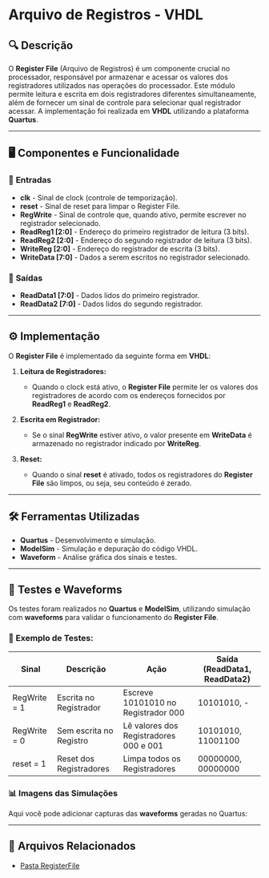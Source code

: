 # Arquivo de Registros - VHDL

## 🔍 Descrição
O **Register File** (Arquivo de Registros) é um componente crucial no processador, responsável por armazenar e acessar os valores dos registradores utilizados nas operações do processador. Este módulo permite leitura e escrita em dois registradores diferentes simultaneamente, além de fornecer um sinal de controle para selecionar qual registrador acessar. A implementação foi realizada em **VHDL** utilizando a plataforma **Quartus**.

---

## 🖥️ Componentes e Funcionalidade

### 🔹 **Entradas**
- **clk** - Sinal de clock (controle de temporização).
- **reset** - Sinal de reset para limpar o Register File.
- **RegWrite** - Sinal de controle que, quando ativo, permite escrever no registrador selecionado.
- **ReadReg1 [2:0]** - Endereço do primeiro registrador de leitura (3 bits).
- **ReadReg2 [2:0]** - Endereço do segundo registrador de leitura (3 bits).
- **WriteReg [2:0]** - Endereço do registrador de escrita (3 bits).
- **WriteData [7:0]** - Dados a serem escritos no registrador selecionado.

### 🔹 **Saídas**
- **ReadData1 [7:0]** - Dados lidos do primeiro registrador.
- **ReadData2 [7:0]** - Dados lidos do segundo registrador.

---

## ⚙️ Implementação
O **Register File** é implementado da seguinte forma em **VHDL**:

1. **Leitura de Registradores:**
   - Quando o clock está ativo, o **Register File** permite ler os valores dos registradores de acordo com os endereços fornecidos por **ReadReg1** e **ReadReg2**.

2. **Escrita em Registrador:**
   - Se o sinal **RegWrite** estiver ativo, o valor presente em **WriteData** é armazenado no registrador indicado por **WriteReg**.

3. **Reset:**
   - Quando o sinal **reset** é ativado, todos os registradores do **Register File** são limpos, ou seja, seu conteúdo é zerado.

---

## 🛠️ Ferramentas Utilizadas
- **Quartus** - Desenvolvimento e simulação.
- **ModelSim** - Simulação e depuração do código VHDL.
- **Waveform** - Análise gráfica dos sinais e testes.

---

## 🔬 Testes e Waveforms

Os testes foram realizados no **Quartus** e **ModelSim**, utilizando simulação com **waveforms** para validar o funcionamento do **Register File**.

### 📌 Exemplo de Testes:
| Sinal        | Descrição             | Ação                                     | Saída (ReadData1, ReadData2) |
|--------------|-----------------------|------------------------------------------|------------------------------|
| RegWrite = 1 | Escrita no Registrador | Escreve 10101010 no Registrador 000      | 10101010, -                  |
| RegWrite = 0 | Sem escrita no Registro| Lê valores dos Registradores 000 e 001  | 10101010, 11001100           |
| reset = 1    | Reset dos Registradores| Limpa todos os Registradores            | 00000000, 00000000           |

### 📊 **Imagens das Simulações**
Aqui você pode adicionar capturas das **waveforms** geradas no Quartus:

 

---

## 📂 Arquivos Relacionados

- [Pasta RegisterFile](../src/RegisterFile)

